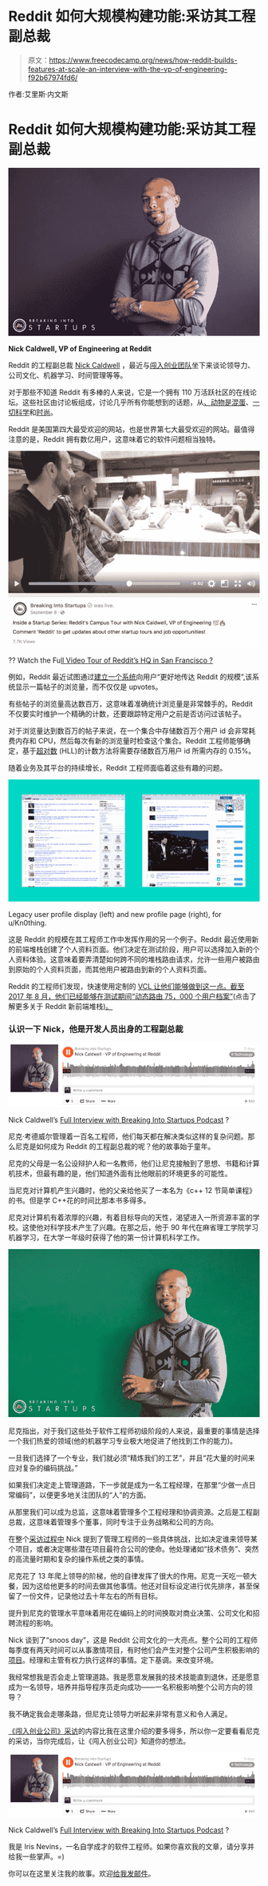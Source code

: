 # Reddit 如何大规模构建功能:采访其工程副总裁

> 原文：<https://www.freecodecamp.org/news/how-reddit-builds-features-at-scale-an-interview-with-the-vp-of-engineering-f92b67974fd6/>

作者:艾里斯·内文斯

# Reddit 如何大规模构建功能:采访其工程副总裁

![bmwJ5u1KMys3ID6nUd4rIWZ56oDGFX8p2Nff](img/a71647f763c0ff6b6ab9a608217f028b.png)

**Nick Caldwell, VP of Engineering at Reddit**

Reddit 的工程副总裁 [Nick Caldwell](https://breakingintostartups.com/68-nick-caldwell-vp-engineering-reddit) ，最近与[闯入创业团队](https://breakingintostartups.com/)坐下来谈论领导力、公司文化、机器学习、时间管理等等。

对于那些不知道 Reddit 有多棒的人来说，它是一个拥有 110 万活跃社区的在线论坛。这些社区由讨论板组成，讨论几乎所有你能想到的话题，从[、](https://www.reddit.com/r/OldLadiesBakingPies/)[动物是混蛋](https://www.reddit.com/r/AnimalsBeingJerks/)、[一切科学](https://www.reddit.com/r/EverythingScience/)和[时尚](https://www.reddit.com/r/fashion/)。

Reddit 是美国第四大最受欢迎的网站，也是世界第七大最受欢迎的网站。最值得注意的是，Reddit 拥有数亿用户，这意味着它的软件问题相当独特。

![BePA3KNzmU0n5KAQiMkpKVykoQtDI-hGbyXg](img/94432f8ff97964d2c65ba2bdac2112a2.png)

?? Watch the Fu[ll Video Tour of Reddit’s HQ in San Francisco ?](https://www.facebook.com/BreakingIntoStartups/videos/508857829458678/)

例如，Reddit 最近试图通过[建立一个系统](https://redditblog.com/2017/05/24/view-counting-at-reddit/)向用户“更好地传达 Reddit 的规模”,该系统显示一篇帖子的浏览量，而不仅仅是 upvotes。

有些帖子的浏览量高达数百万，这意味着准确统计浏览量是非常棘手的。Reddit 不仅要实时维护一个精确的计数，还要跟踪特定用户之前是否访问过该帖子。

对于浏览量达到数百万的帖子来说，在一个集合中存储数百万个用户 id 会非常耗费内存和 CPU，然后每次有新的浏览量时检查这个集合。Reddit 工程师能够确定，基于[超对数](http://algo.inria.fr/flajolet/Publications/FlFuGaMe07.pdf) (HLL)的计数方法将需要存储数百万用户 id 所需内存的 0.15%。

随着业务及其平台的持续增长，Reddit 工程师面临着这些有趣的问题。

![-ukcpXbce3v4gxWd0Mihuc83txEMxrsVbbnb](img/df7cf120d4feb4e05be17f95015fce3b.png)

Legacy user profile display (left) and new profile page (right), for u/Kn0thing.

这是 Reddit 的规模在其工程师工作中发挥作用的另一个例子。Reddit 最近使用新的前端堆栈创建了个人资料页面。他们决定在测试阶段，用户可以选择加入新的个人资料体验。这意味着要弄清楚如何跨不同的堆栈路由请求，允许一些用户被路由到原始的个人资料页面，而其他用户被路由到新的个人资料页面。

Reddit 的工程师们发现，快速使用定制的 [VCL 让他们能够做到这一点。截至 2017 年 8 月，他们已经能够在测试期间](https://docs.fastly.com/guides/vcl/guide-to-vcl)[“动态路由 75，000 个用户档案”](https://redditblog.com/2017/08/04/dynamically-routing-requests-across-different-stacks-with-vcl/)(点击了解更多关于 Reddit 新前端堆栈[)。](https://redditblog.com/2017/06/30/why-we-chose-typescript/)

### 认识一下 Nick，他是开发人员出身的工程副总裁

![Q0cvyA1NDq4ic-YB-i0hcPse369a75-M4LcQ](img/ba4c9a79e5648ffb25988bb502c8f450.png)

Nick Caldwell’s [Full Interview with Breaking Into Startups Podcast](https://soundcloud.com/breakingintostartups/nick-caldwell-vp-of-engineering-at-reddit) ?

尼克·考德威尔管理着一百名工程师，他们每天都在解决类似这样的复杂问题。那么尼克是如何成为 Reddit 的工程副总裁的呢？他的故事始于童年。

尼克的父母是一名公设辩护人和一名教师，他们让尼克接触到了思想、书籍和计算机技术，但最有趣的是，他们知道外面有比他眼前的环境更多的可能性。

当尼克对计算机产生兴趣时，他的父亲给他买了一本名为《c++ 12 节简单课程》的书。但是学 C++花的时间比那本书多得多。

尼克对计算机有着浓厚的兴趣，有着目标导向的天性，渴望进入一所资源丰富的学校。这使他对科学技术产生了兴趣。在那之后，他于 90 年代在麻省理工学院学习机器学习，在大学一年级时获得了他的第一份计算机科学工作。

![3jtwU1HxpMAyP5aV-EjcuPtZlkpE2J0Sy52U](img/b8fcaaf15e95648399d7d078f26ccb4f.png)

尼克指出，对于我们这些处于软件工程师初级阶段的人来说，最重要的事情是选择一个我们热爱的领域(他的机器学习专业极大地促进了他找到工作的能力)。

一旦我们选择了一个专业，我们就必须“精炼我们的工艺”，并且“花大量的时间来应对复杂的编码挑战。”

如果我们决定走上管理道路，下一步就是成为一名工程经理，在那里“少做一点日常编码”，以便更多地关注团队的“人”的方面。

从那里我们可以成为总监，这意味着管理多个工程经理和协调资源。之后是工程副总裁，这意味着管理多个董事，同时专注于业务战略和公司的方向。

在整个[采访过程中](https://breakingintostartups.com/68-nick-caldwell-vp-engineering-reddit) Nick 提到了管理工程师的一些具体挑战，比如决定谁来领导某个项目，或者决定哪些潜在项目最符合公司的使命。他处理诸如“技术债务”、突然的高流量时期和复杂的操作系统之类的事情。

尼克花了 13 年爬上领导的阶梯，他的自律发挥了很大的作用。尼克一天吃一顿大餐，因为这给他更多的时间去做其他事情。他还对目标设定进行优先排序，甚至保留了一份文件，记录他过去十年左右的所有目标。

提升到尼克的管理水平意味着用花在编码上的时间换取对商业决策、公司文化和招聘流程的影响。

Nick 谈到了“snoos day”，这是 Reddit 公司文化的一大亮点。整个公司的工程师每季度有两天时间可以从事激情项目，有时他们会产生对整个公司产生积极影响的[项目](https://redditblog.com/2017/08/10/snoos-day-a-reddit-tradition/)。经理和主管有权力执行这样的事情。定下基调。来改变环境。

我经常想我是否会走上管理道路。我是愿意发展我的技术技能直到退休，还是愿意成为一名领导，培养并指导程序员走向成功——一名积极影响整个公司方向的领导？

我不确定我会走哪条路，但尼克让领导力听起来非常有意义和令人满足。

[《闯入创业公司》采访](https://breakingintostartups.com/68-nick-caldwell-vp-engineering-reddit)的内容比我在这里介绍的要多得多，所以你一定要看看尼克的采访，当你完成后，让《闯入创业公司》知道你的想法。

![6LdXVOezLNGZd1gMLclYylnX8rTj3OusSt6S](img/42c1a59c70fe39d47d7a9d0965965267.png)

Nick Caldwell’s [Full Interview with Breaking Into Startups Podcast](https://soundcloud.com/breakingintostartups/nick-caldwell-vp-of-engineering-at-reddit) ?

我是 Iris Nevins，一名自学成才的软件工程师。如果你喜欢我的文章，请分享并给我一些掌声。=)

你可以在这里关注我的故事。欢迎[给我发邮件](mailto:nevinsiris@gmail.com)。